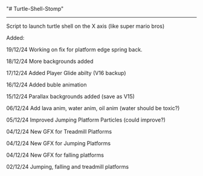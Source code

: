 "# Turtle-Shell-Stomp" 
__________________________

Script to launch turtle shell on the X axis (like super mario bros)

Added:

19/12/24 Working on fix for platform edge spring back.

18/12/24 More backgrounds added

17/12/24 Added Player Glide abilty (V16 backup)

16/12/24 Added buble animation

15/12/24 Parallax backgrounds added (save as V15)

06/12/24 Add lava anim, water anim, oil anim (water should be toxic?)

05/12/24 Improved Jumping Platform Particles (could improve?)

04/12/24 New GFX for Treadmill Platforms

04/12/24 New GFX for Jumping Platforms

04/12/24 New GFX for falling platforms

02/12/24 Jumping, falling and treadmill platforms



